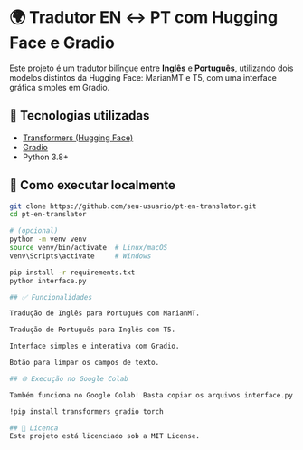 # 🌍 Tradutor EN ↔ PT com Hugging Face e Gradio

Este projeto é um tradutor bilíngue entre **Inglês** e **Português**, utilizando dois modelos distintos da Hugging Face: MarianMT e T5, com uma interface gráfica simples em Gradio.

## 🧠 Tecnologias utilizadas

- [Transformers (Hugging Face)](https://huggingface.co/docs/transformers)
- [Gradio](https://www.gradio.app/)
- Python 3.8+

## 🚀 Como executar localmente

```bash
git clone https://github.com/seu-usuario/pt-en-translator.git
cd pt-en-translator

# (opcional)
python -m venv venv
source venv/bin/activate  # Linux/macOS
venv\Scripts\activate     # Windows

pip install -r requirements.txt
python interface.py

## ✅ Funcionalidades

Tradução de Inglês para Português com MarianMT.

Tradução de Português para Inglês com T5.

Interface simples e interativa com Gradio.

Botão para limpar os campos de texto.

## 🌐 Execução no Google Colab

Também funciona no Google Colab! Basta copiar os arquivos interface.py e translator.py e executar após instalar os pacotes:

!pip install transformers gradio torch

## 📃 Licença
Este projeto está licenciado sob a MIT License.
